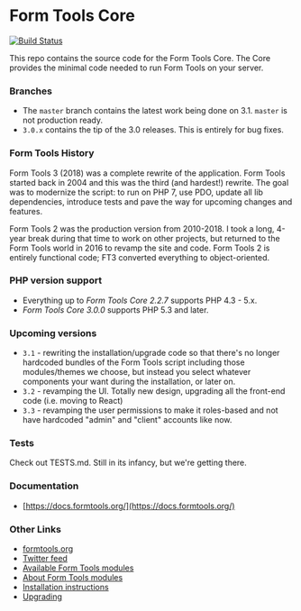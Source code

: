 # Form Tools Core

[![Build Status](https://travis-ci.org/formtools/core.svg?branch=master)](https://travis-ci.org/formtools/core)

This repo contains the source code for the Form Tools Core. The Core provides the minimal code needed to run Form Tools
on your server. 

### Branches 

- The `master` branch contains the latest work being done on 3.1. `master` is not production ready.
- `3.0.x` contains the tip of the 3.0 releases. This is entirely for bug fixes. 

### Form Tools History

Form Tools 3 (2018) was a complete rewrite of the application. Form Tools started back in 2004 and this was the third 
(and hardest!) rewrite. The goal was to modernize the script: to run on PHP 7, use PDO, update all lib dependencies, introduce tests and pave the way for upcoming changes and features.

Form Tools 2 was the production version from 2010-2018. I took a long, 4-year break during that time to work on other projects, but returned to the Form Tools world in 2016 to revamp the site and code. Form Tools 2 is entirely functional code; FT3 converted everything to object-oriented.

### PHP version support

- Everything up to *Form Tools Core 2.2.7* supports PHP 4.3 - 5.x.
- *Form Tools Core 3.0.0* supports PHP 5.3 and later.

### Upcoming versions

- `3.1` - rewriting the installation/upgrade code so that there's no longer hardcoded bundles of the Form Tools script including those modules/themes we choose, but instead you select whatever components your want during the installation, or later on. 
- `3.2` - revamping the UI. Totally new design, upgrading all the front-end code (i.e. moving to React)
- `3.3` - revamping the user permissions to make it roles-based and not have hardcoded "admin" and "client" accounts like now.


### Tests

Check out TESTS.md. Still in its infancy, but we're getting there.


### Documentation

- [https://docs.formtools.org/](https://docs.formtools.org/)


### Other Links

- [formtools.org](https://formtools.org/)
- [Twitter feed](https://twitter.com/formtools/)
- [Available Form Tools modules](https://modules.formtools.org/)
- [About Form Tools modules](https://docs.formtools.org/userdoc/modules/) 
- [Installation instructions](https://docs.formtools.org/userdoc/modules/installing/)
- [Upgrading](https://docs.formtools.org/userdoc/modules/upgrading/)
